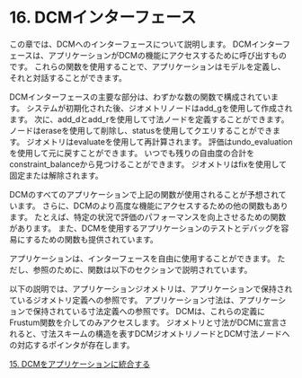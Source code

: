 # 16. DCMインターフェース

この章では、DCMへのインターフェースについて説明します。
DCMインターフェースは、アプリケーションがDCMの機能にアクセスするために呼び出すものです。
これらの関数を使用することで、アプリケーションはモデルを定義し、それと対話することができます。

DCMインターフェースの主要な部分は、わずかな数の関数で構成されています。
システムが初期化された後、ジオメトリノードはadd\_gを使用して作成されます。
次に、add\_dとadd\_rを使用して寸法ノードを定義することができます。
ノードはeraseを使用して削除し、statusを使用してクエリすることができます。
ジオメトリはevaluateを使用して再計算されます。
評価はundo\_evaluationを使用して元に戻すことができます。
いつでも残りの自由度の合計をconstraint\_balanceから見つけることができます。
ジオメトリはfixを使用して固定または解除されます。

DCMのすべてのアプリケーションで上記の関数が使用されることが予想されています。
さらに、DCMのより高度な機能にアクセスするための他の関数もあります。
たとえば、特定の状況で評価のパフォーマンスを向上させるための関数があります。
また、DCMを使用するアプリケーションのテストとデバッグを容易にするための関数も提供されています。

アプリケーションは、インターフェースを自由に使用することができます。
ただし、参照のために、関数は以下のセクションで説明されています。

以下の説明では、アプリケーションジオメトリは、アプリケーションで保持されているジオメトリ定義への参照です。
アプリケーション寸法は、アプリケーションで保持されている寸法定義への参照です。
DCMは、これらの定義にFrustum関数を介してのみアクセスします。
ジオメトリと寸法がDCMに宣言されると、寸法スキームの構造を表すDCMジオメトリノードとDCM寸法ノードへの対応するポインタが存在します。

[15. DCMをアプリケーションに統合する](15._Integrating_the_DCM_into_an_Application.md)
